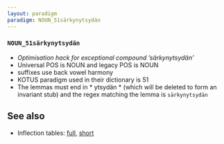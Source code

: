 ```yaml
---
layout: paradigm
paradigm: NOUN_51särkynytsydän
---
```

### ` NOUN_51särkynytsydän `

* _Optimisation hack for exceptional compound ’särkynytsydän’_
* Universal POS is NOUN and legacy POS is NOUN
* suffixes use back vowel harmony
* KOTUS paradigm used in their dictionary is 51
* The lemmas must end in * ytsydän * (which will be deleted to form an invariant stub) and the regex matching the lemma is ` särkynytsydän `

## See also

* Inflection tables: [full](gen/5/särkynytsydän.html), [short](gen/5/särkynytsydän_wikt.html)

